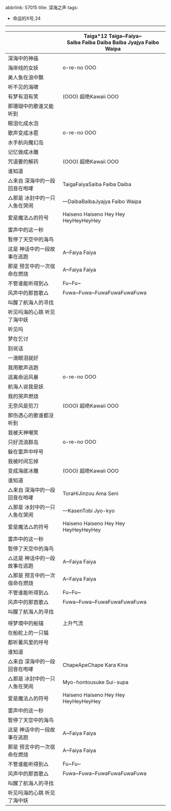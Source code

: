abbrlink: 57015
title: 深海之声
tags:
  - 命运的X号,24
---
|      |Taiga*12 Taiga~Faiya~<br>Saiba Faiba Daiba Baiba Jyajya Faibo Waipa|
|--|--|
|深海中的神庙|      |
|海岸线的女妖|o-re-no OOO|
|美人鱼在浪中飘|      |
|听不见的海啸|      |
|有梦有泪有笑|(OOO) 超绝Kawaii OOO|
|那珊瑚中的歌谁又能听到|      |
|眼泪化成水泡|      |
|歌声变成冰雹|o-re-no OOO|
|水手航向魔幻岛|      |
|记忆做成冰雕|      |
|咒语要的解药|(OOO) 超绝Kawaii OOO|
|谁知道|      |
|△来自 深海中的一段回音在咆哮|TaigaFaiyaSaiba Faiba Daiba|
|△那是 冰封中的一只人鱼在哭闹|—DaibaBaibaJyajya Faibo Waipa|
|爱是魔法△的符号|Haiseno Haiseno Hey Hey HeyHeyHeyHey|
|雷声中的这一秒|      |
|暂停了天空中的海鸟|      |
|这是 神话中的一段故事在逃跑|A~Faiya Faiya|
|那是 预言中的一次宿命在燃烧|A~Faiya Faiya|
|不管谁能听得到△|Fu~Fu~|
|风声中的那首歌△|Fuwa~Fuwa~FuwaFuwaFuwaFuwa|
|叫醒了航海人的寻找|      |
|听见吗海的心跳 听见了海中妖|      |
|听见吗|      |
|梦在乞讨|      |
|别说话|      |
|一滴眼泪就好|      |
|我用歌声逃跑|      |
|逃离命运风暴|o-re-no OOO|
|航海人说我是妖|      |
|我的哭声燃烧|      |
|无奈风是剪刀|(OOO) 超绝Kawaii OOO|
|那伤透心的歌谁都没听到|      |
|我被天神嘲笑|      |
|只好流浪群岛|o-re-no OOO|
|躲在雷声中呼号|      |
|我被时间忘掉|      |
|变成海底冰雕|(OOO) 超绝Kawaii OOO|
|谁知道|      |
|△来自 深海中的一段回音在咆哮|ToraHiJinzou Ama Seni|
|△那是 冰封中的一只人鱼在哭闹|—KasenTobi Jyo-kyo|
|爱是魔法△的符号|Haiseno Haiseno Hey Hey HeyHeyHeyHey|
|雷声中的这一秒|      |
|暂停了天空中的海鸟|      |
|△这是 神话中的一段故事在逃跑|A~Faiya Faiya|
|△那是 预言中的一次宿命在燃烧|A~Faiya Faiya|
|不管谁能听得到△|Fu~Fu~|
|风声中的那首歌△|Fuwa~Fuwa~FuwaFuwaFuwaFuwa|
|叫醒了航海人的寻找|      |
|      |      |
|呀梦境中的船锚|上升气流|
|在船舵上的一只猫|      |
|都听著风里的呼号|      |
|谁知道|      |
|△来自 深海中的一段回音在咆哮|ChapeApeChape Kara Kina|
|△那是 冰封中的一只人鱼在哭闹|Myo-hontousuke Sui-supa|
|爱是魔法△的符号|Haiseno Haiseno Hey Hey HeyHeyHeyHey|
|雷声中的这一秒|      |
|暂停了天空中的海鸟|      |
|这是 神话中的一段故事在逃跑|A~Faiya Faiya|
|那是 预言中的一次宿命在燃烧|A~Faiya Faiya|
|不管谁能听得到△|Fu~Fu~|
|风声中的那首歌△|Fuwa~Fuwa~FuwaFuwaFuwaFuwa|
|叫醒了航海人的寻找|      |
|听见吗海的心跳 听见了海中妖|      |
